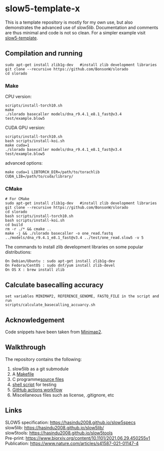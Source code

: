 # slow5-template-x

This is a template repository is mostly for my own use, but also demonstrates the advanced use of *slow5lib*. Documentation and comments are thus minimal and code is not so clean. For a simpler example visit [slow5-template](https://github.com/hasindu2008/slow5-template).

## Compilation and running

```
sudo apt-get install zlib1g-dev   #install zlib development libraries
git clone --recursive https://github.com/BonsonW/slorado
cd slorado
```

### Make

CPU version:

```
scripts/install-torch10.sh
make
./slorado basecaller models/dna_r9.4.1_e8.1_fast@v3.4 test/example.blow5
```

CUDA GPU version:
```
scripts/install-torch10.sh
bash scripts/install-koi.sh
make cuda=1
./slorado basecaller models/dna_r9.4.1_e8.1_fast@v3.4 test/example.blow5
```

advanced options:
```
make cuda=1 LIBTORCH_DIR=/path/to/torachlib CUDA_LIB=/path/to/cuda/library/
```


### CMake

```
# For CMake
sudo apt-get install zlib1g-dev   #install zlib development libraries
git clone --recursive https://github.com/BonsonW/slorado
cd slorado
bash scripts/install-torch10.sh
bash scripts/install-koi.sh
cd build
rm -r ./* && cmake ..
make -j && ./slorado basecaller -o one_read.fastq ../models/dna_r9.4.1_e8.1_fast@v3.4 ../test/one_read.slow5 -v 5
```

The commands to install zlib development libraries on some popular distributions:

```
On Debian/Ubuntu : sudo apt-get install zlib1g-dev
On Fedora/CentOS : sudo dnf/yum install zlib-devel
On OS X : brew install zlib
```

## Calculate basecalling accuracy
```
set variables MINIMAP2, REFERENCE_GENOME, FASTQ_FILE in the script and run
scripts/calculate_basecalling_accuarcy.sh
```

## Acknowledgement
Code snippets have been taken from [Minimap2](https://github.com/lh3/minimap2).

## Walkthrough

The repository contains the following:
1. slow5lib as a git submodule
1. A [Makefile](Makefile)
2. C programme[source files](src/)
3. [shell script](test/test.sh) for testing
4. [GitHub actions workflow](.github/workflows/c-cpp.yml)
5. Miscellaneous files such as license, .gitignore, etc


## Links

SLOW5 specification: https://hasindu2008.github.io/slow5specs<br/>
slow5lib: https://hasindu2008.github.io/slow5lib/<br/>
slow5tools: https://hasindu2008.github.io/slow5tools<br/>
Pre-print: https://www.biorxiv.org/content/10.1101/2021.06.29.450255v1<br/>
Publication: https://www.nature.com/articles/s41587-021-01147-4<br/>




